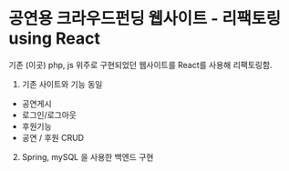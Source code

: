 # 공연용 크라우드펀딩 웹사이트 - 리팩토링 using React

기존 (이곳) php, js 위주로 구현되었던 웹사이트를 React를 사용해 리팩토링함.

1. 기존 사이트와 기능 동일
- 공연게시
- 로그인/로그아웃
- 후원기능
- 공연 / 후원 CRUD

2. Spring, mySQL 을 사용한 백엔드 구현
